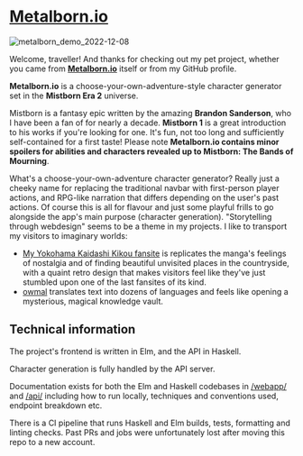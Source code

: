 # [Metalborn.io](https://metalborn.io/)

![metalborn_demo_2022-12-08](https://user-images.githubusercontent.com/1331748/206537276-5ba4d73e-4f5b-4fa7-838b-741eb35d2c8f.gif)

Welcome, traveller! And thanks for checking out my pet project, whether you came
from **[Metalborn.io](https://metalborn.io/)** itself or from my GitHub profile.

**Metalborn.io** is a choose-your-own-adventure-style character generator set in
the **Mistborn Era 2** universe.

Mistborn is a fantasy epic written by the amazing **Brandon Sanderson**, who I have been a fan of for nearly a decade. **Mistborn 1** is a great introduction to his works if you're looking for one. It's fun, not too long and sufficiently self-contained for a first taste! Please note **Metalborn.io contains minor spoilers for abilities and characters revealed up to Mistborn: The Bands of Mourning**.

What's a choose-your-own-adventure character generator? Really just a cheeky name for replacing the traditional navbar with first-person player actions, and RPG-like narration that differs depending on the user's past actions. Of course this is all for flavour and just some playful frills to go alongside the app's main purpose (character generation). "Storytelling through webdesign" seems to be a theme in my projects. I like to transport my visitors to imaginary worlds:

- [My Yokohama Kaidashi Kikou fansite](https://alpha.cafe) is replicates the manga's feelings of nostalgia and of finding beautiful unvisited places in the countryside, with a quaint retro design that makes visitors feel like they've just stumbled upon one of the last fansites of its kind.
- [owmal](https://owmal.alpha.cafe) translates text into dozens of languages and feels like opening a mysterious, magical knowledge vault.

## Technical information

The project's frontend is written in Elm, and the API in Haskell.

Character generation is fully handled by the API server.

Documentation exists for both the Elm and Haskell codebases in [/webapp/](./webapp/) and [/api/](./api/) including how to run locally, techniques and conventions used, endpoint breakdown etc.

There is a CI pipeline that runs Haskell and Elm builds, tests, formatting and linting checks. Past PRs and jobs were unfortunately lost after moving this repo to a new account.

